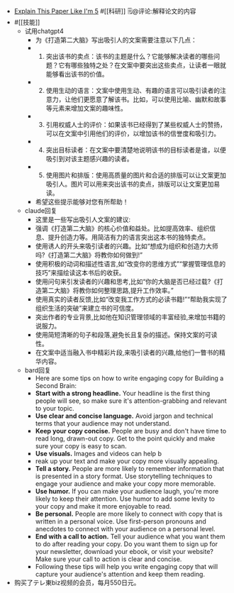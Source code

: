 - [Explain This Paper Like I'm 5](https://app.copilothub.ai/chat?id=9352) #[[科研]] 🗒@评论:解释论文的内容
- #[[技能]]
    - 试用chatgpt4
        - 为《打造第二大脑》写出吸引人的文案需要注意以下几点：
        - 1. 突出该书的卖点：该书的主题是什么？它能够解决读者的哪些问题？它有哪些独特之处？在文案中要突出这些卖点，让读者一眼就能够看出该书的价值。
        - 2. 使用生动的语言：文案中使用生动、有趣的语言可以吸引读者的注意力，让他们更愿意了解该书。比如，可以使用比喻、幽默和故事等元素来增加文案的趣味性。
        - 3. 引用权威人士的评价：如果该书已经得到了某些权威人士的赞扬，可以在文案中引用他们的评价，以增加该书的信誉度和吸引力。
        - 4. 突出目标读者：在文案中要清楚地说明该书的目标读者是谁，以便吸引到对该主题感兴趣的读者。
        - 5. 使用图片和排版：使用高质量的图片和合适的排版可以让文案更加吸引人。图片可以用来突出该书的卖点，排版可以让文案更加易读。
        - 希望这些提示能够对您有所帮助！
    - claude回复
        - 这里是一些写出吸引人文案的建议:
        - 强调《打造第二大脑》的核心价值和益处。比如提高效率、组织信息、提升创造力等。用简洁有力的语言突出这本书的独特卖点。
        - 使用诱人的开头来吸引读者的兴趣。比如“想成为组织和创造力大师吗?《打造第二大脑》将教你如何做到!”
        - 使用积极的动词和描述性语言,如“改变你的思维方式”“掌握管理信息的技巧”来描绘读这本书后的收获。
        - 使用问句来引发读者的兴趣和思考,比如“你的大脑是否已经过载?《打造第二大脑》将教你如何整理思路,提升工作效率。”
        - 使用真实的读者反馈,比如“改变我工作方式的必读书籍!”“帮助我实现了组织生活的突破”来建立书的可信度。
        - 突出作者的专业背景,比如他在知识管理领域的丰富经验,来增加书籍的说服力。
        - 使用简短清晰的句子和段落,避免长且复杂的描述。保持文案的可读性。
        - 在文案中适当融入书中精彩片段,来吸引读者的兴趣,给他们一瞥书的精华内容。
    - bard回复
        - Here are some tips on how to write engaging copy for Building a Second Brain:
        - **Start with a strong headline.** Your headline is the first thing people will see, so make sure it's attention-grabbing and relevant to your topic.
        - **Use clear and concise language.** Avoid jargon and technical terms that your audience may not understand.
        - **Keep your copy concise.** People are busy and don't have time to read long, drawn-out copy. Get to the point quickly and make sure your copy is easy to scan.
        - **Use visuals.** Images and videos can help b
        - reak up your text and make your copy more visually appealing.
        - **Tell a story.** People are more likely to remember information that is presented in a story format. Use storytelling techniques to engage your audience and make your copy more memorable.
        - **Use humor.** If you can make your audience laugh, you're more likely to keep their attention. Use humor to add some levity to your copy and make it more enjoyable to read.
        - **Be personal.** People are more likely to connect with copy that is written in a personal voice. Use first-person pronouns and anecdotes to connect with your audience on a personal level.
        - **End with a call to action.** Tell your audience what you want them to do after reading your copy. Do you want them to sign up for your newsletter, download your ebook, or visit your website? Make sure your call to action is clear and concise.
        - Following these tips will help you write engaging copy that will capture your audience's attention and keep them reading.
- 购买了テレ東biz视频的会员，每月550日元。
